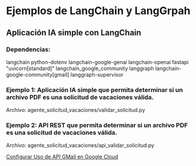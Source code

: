 # Ejemplos de LangChain y LangGrpah


## Aplicación IA simple con LangChain



### Dependencias:
langchain python-dotenv langchain-google-genai langchain-openai fastapi "uvicorn[standard]" langchain_google_community langgraph langchain-google-community[gmail] langgraph-supervisor


### Ejemplo 1: Aplicación IA simple que permita determinar si un archivo PDF es una solicitud de vacaciones válida.
Archivo: agente_solicitud_vacaciones/validar_solicitud.py

### Ejemplo 2: API REST que permita determinar si un archivo PDF es una solicitud de vacaciones válida.
Archivo: agente_solicitud_vacaciones/api_validar_solicitud.py


[Configurar Uso de API GMail en Google Cloud](https://developers.google.com/workspace/gmail/api/quickstart/python?hl=es-419)
